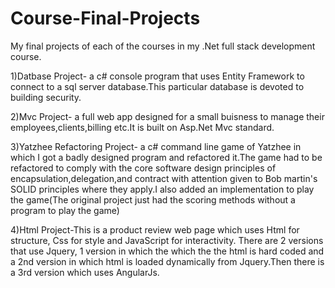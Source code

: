 # Course-Final-Projects
My final projects of each of the courses in my .Net full stack development course.

1)Datbase Project- a c# console program that uses Entity Framework to connect to a sql server database.This particular database is devoted to building security. 

2)Mvc Project- a full web app designed for a small buisness to manage their employees,clients,billing etc.It is built on Asp.Net Mvc standard.  

3)Yatzhee Refactoring Project- a c# command line game of Yatzhee in which I got a badly designed program and refactored it.The game had to  be refactored to comply with the core software design principles of encapsulation,delegation,and contract with attention given to Bob martin's SOLID principles where they apply.I also added an implementation to play the game(The original project just had the scoring methods without a program to play the game) 

4)Html Project-This is a  product review web page  which uses Html for structure, Css for style and JavaScript for interactivity.
There  are 2 versions that use Jquery, 1 version in which the which the the html is hard coded and a 2nd version in which html is loaded dynamically from Jquery.Then there is a 3rd version which uses AngularJs.
